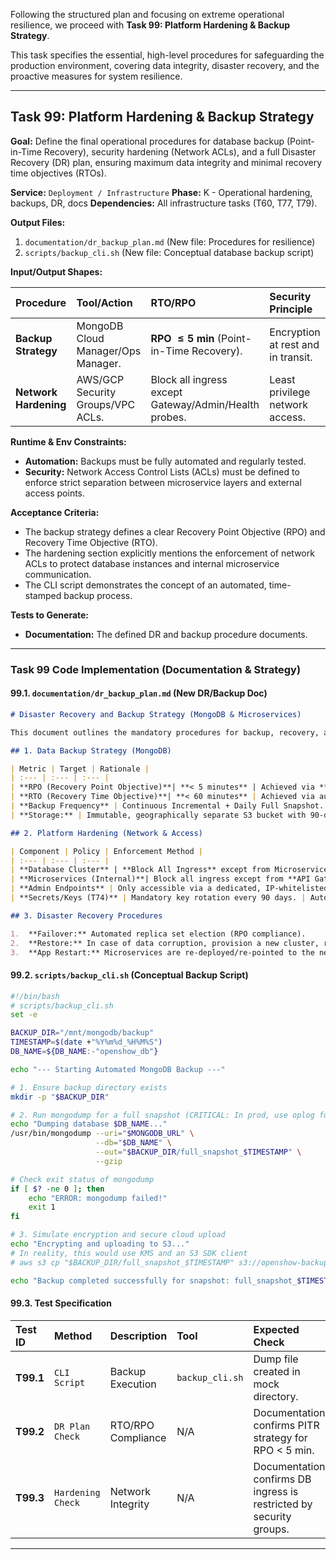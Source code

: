 Following the structured plan and focusing on extreme operational resilience, we proceed with **Task 99: Platform Hardening & Backup Strategy**.

This task specifies the essential, high-level procedures for safeguarding the production environment, covering data integrity, disaster recovery, and the proactive measures for system resilience.

***

## **Task 99: Platform Hardening & Backup Strategy**

**Goal:** Define the final operational procedures for database backup (Point-in-Time Recovery), security hardening (Network ACLs), and a full Disaster Recovery (DR) plan, ensuring maximum data integrity and minimal recovery time objectives (RTOs).

**Service:** `Deployment / Infrastructure`
**Phase:** K - Operational hardening, backups, DR, docs
**Dependencies:** All infrastructure tasks (T60, T77, T79).

**Output Files:**
1.  `documentation/dr_backup_plan.md` (New file: Procedures for resilience)
2.  `scripts/backup_cli.sh` (New file: Conceptual database backup script)

**Input/Output Shapes:**

| Procedure | Tool/Action | RTO/RPO | Security Principle |
| :--- | :--- | :--- | :--- |
| **Backup Strategy** | MongoDB Cloud Manager/Ops Manager. | **RPO $\le 5$ min** (Point-in-Time Recovery). | Encryption at rest and in transit. |
| **Network Hardening**| AWS/GCP Security Groups/VPC ACLs. | Block all ingress except Gateway/Admin/Health probes. | Least privilege network access. |

**Runtime & Env Constraints:**
*   **Automation:** Backups must be fully automated and regularly tested.
*   **Security:** Network Access Control Lists (ACLs) must be defined to enforce strict separation between microservice layers and external access points.

**Acceptance Criteria:**
*   The backup strategy defines a clear Recovery Point Objective (RPO) and Recovery Time Objective (RTO).
*   The hardening section explicitly mentions the enforcement of network ACLs to protect database instances and internal microservice communication.
*   The CLI script demonstrates the concept of an automated, time-stamped backup process.

**Tests to Generate:**
*   **Documentation:** The defined DR and backup procedure documents.

***

### **Task 99 Code Implementation (Documentation & Strategy)**

#### **99.1. `documentation/dr_backup_plan.md` (New DR/Backup Doc)**

```markdown
# Disaster Recovery and Backup Strategy (MongoDB & Microservices)

This document outlines the mandatory procedures for backup, recovery, and security hardening of the OpenShow production environment.

## 1. Data Backup Strategy (MongoDB)

| Metric | Target | Rationale |
| :--- | :--- | :--- |
| **RPO (Recovery Point Objective)**| **< 5 minutes** | Achieved via **Point-in-Time Recovery** (PITR) with MongoDB Ops/Cloud Manager or a dedicated WAL (Write-Ahead Log) backup strategy. |
| **RTO (Recovery Time Objective)**| **< 60 minutes** | Achieved via automated cluster deployment templates (IaC) and pre-warmed standby nodes. |
| **Backup Frequency** | Continuous Incremental + Daily Full Snapshot. | |
| **Storage:** | Immutable, geographically separate S3 bucket with 90-day retention. | Encrypted with KMS (Task 74). |

## 2. Platform Hardening (Network & Access)

| Component | Policy | Enforcement Method |
| :--- | :--- | :--- |
| **Database Cluster** | **Block All Ingress** except from Microservice Subnet and Admin Subnet (VPN). | VPC Security Group Egress/Ingress Rules. |
| **Microservices (Internal)**| Block all ingress except from **API Gateway** (Load Balancer) and **Internal Service Mesh**. | Service Mesh Policy (e.g., Istio/Linkerd) or Security Group ACLs. |
| **Admin Endpoints** | Only accessible via a dedicated, IP-whitelisted Admin Subnet or requires Admin MFA (Task 73). | Gateway routing + WAF/Security Group. |
| **Secrets/Keys (T74)** | Mandatory key rotation every 90 days. | Automated KMS/Vault rotation policy. |

## 3. Disaster Recovery Procedures

1.  **Failover:** Automated replica set election (RPO compliance).
2.  **Restore:** In case of data corruption, provision a new cluster, restore the last clean snapshot + WAL up to the target timestamp.
3.  **App Restart:** Microservices are re-deployed/re-pointed to the new cluster via automated IaC pipeline (Task 77).
```

#### **99.2. `scripts/backup_cli.sh` (Conceptual Backup Script)**

```bash
#!/bin/bash
# scripts/backup_cli.sh
set -e

BACKUP_DIR="/mnt/mongodb/backup"
TIMESTAMP=$(date +"%Y%m%d_%H%M%S")
DB_NAME=${DB_NAME:-"openshow_db"}

echo "--- Starting Automated MongoDB Backup ---"

# 1. Ensure backup directory exists
mkdir -p "$BACKUP_DIR"

# 2. Run mongodump for a full snapshot (CRITICAL: In prod, use oplog for PITR)
echo "Dumping database $DB_NAME..."
/usr/bin/mongodump --uri="$MONGODB_URL" \
                   --db="$DB_NAME" \
                   --out="$BACKUP_DIR/full_snapshot_$TIMESTAMP" \
                   --gzip

# Check exit status of mongodump
if [ $? -ne 0 ]; then
    echo "ERROR: mongodump failed!"
    exit 1
fi

# 3. Simulate encryption and secure cloud upload
echo "Encrypting and uploading to S3..."
# In reality, this would use KMS and an S3 SDK client
# aws s3 cp "$BACKUP_DIR/full_snapshot_$TIMESTAMP" s3://openshow-backup-us-east-1/ --sse aws:kms

echo "Backup completed successfully for snapshot: full_snapshot_$TIMESTAMP"
```

#### **99.3. Test Specification**

| Test ID | Method | Description | Tool | Expected Check |
| :--- | :--- | :--- | :--- | :--- |
| **T99.1** | `CLI Script` | Backup Execution | `backup_cli.sh` | Dump file created in mock directory. |
| **T99.2** | `DR Plan Check` | RTO/RPO Compliance | N/A | Documentation confirms PITR strategy for RPO < 5 min. |
| **T99.3** | `Hardening Check`| Network Integrity | N/A | Documentation confirms DB ingress is restricted by security groups. |

---